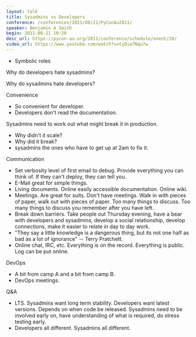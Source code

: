 ```yaml
---
layout: talk
title: Sysadmins vs Developers
conference: /conferences/2011/08/21/PyConAu2011/
speaker: Benjamin A Smith
begin: 2011-08-21 10:20
desc_url: https://pycon-au.org/2011/conference/schedule/event/28/
video_url: https://www.youtube.com/watch?v=tyDiw7Nqu7w
---
```

* Symbolic roles

Why do developers hate sysadmins?

Why do sysadmins hate developers?

Convenience

* So convenient for developer.
* Developers don't read the documentation.

Sysadmins need to work out what might break it in production.

* Why didn't it scale?
* Why did it break?
* sysadmins the ones who have to get up at 2am to fix it.

Communication

* Set verbosity level of first email to debug. Provide everything you can think of. If they can't deploy, they can tell you.
* E-Mail great for simple things.
* Living documents. Online easily accessible documentation. Online wiki.
* Meetings. Are great for suits. Don't have meetings. Walk in with pieces of paper, walk out with pieces of paper. Too many things
to discuss. Too many things to discuss you remember after you have left.
* Break down barriers. Take people out Thursday evening, have a bear with developers and sysadmins, develop a social relationship, develop
connections, make it easier to relate in day to day work.
* "They say a little knowledge is a dangerous thing, but its not one half as bad as a lot of ignorance" -- Terry Pratchett.
* Online chat, IRC, etc. Everything is on the record. Everything is public. Log can be put online.

DevOps

* A bit from camp A and a bit from camp B.
* DevOps meetings.

Q&A

* LTS. Sysadmins want long term stability. Developers want latest versions. Depends on when code be released. Sysadmins
need to be involved early on, have understanding of what is required, do stress testing early.
* Developers all different. Sysadmins all different.
